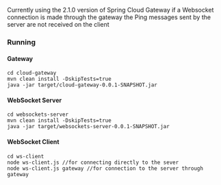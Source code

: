 Currently using the 2.1.0 version of Spring Cloud Gateway if a Websocket connection is made through the gateway the Ping messages sent by the server are not received on the client

### Running

#### Gateway

```
cd cloud-gateway
mvn clean install -DskipTests=true
java -jar target/cloud-gateway-0.0.1-SNAPSHOT.jar
```

#### WebSocket Server


```
cd websockets-server
mvn clean install -DskipTests=true
java -jar target/websockets-server-0.0.1-SNAPSHOT.jar
```

#### WebSocket Client

```
cd ws-client
node ws-client.js //for connecting directly to the sever
node ws-client.js gateway //for connection to the server through gateway
```